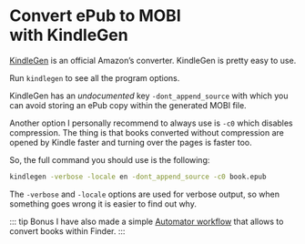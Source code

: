 # Convert ePub to MOBI with KindleGen

[KindleGen](https://www.amazon.com/gp/feature.html?docId=1000765211) is an
official Amazon’s converter. KindleGen is pretty easy to use.

Run `kindlegen` to see all the program options.

KindleGen has an _undocumented_ key `-dont_append_source` with which you can
avoid storing an ePub copy within the generated MOBI file.

Another option I personally recommend to always use is `-c0` which disables
compression. The thing is that books converted without compression are opened
by Kindle faster and turning over the pages is faster too.

So, the full command you should use is the following:

```bash
kindlegen -verbose -locale en -dont_append_source -c0 book.epub
```

The `-verbose` and `-locale` options are used for verbose output, so when
something goes wrong it is easier to find out why.

::: tip Bonus
I have also made a simple [Automator
workflow](/files/kindle/kindlegen.workflow.zip) that allows to
convert books within Finder.
:::
